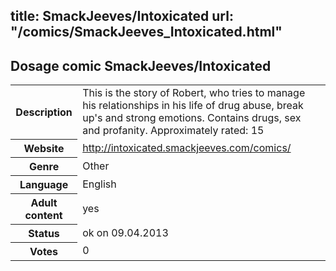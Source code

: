 title: SmackJeeves/Intoxicated
url: "/comics/SmackJeeves_Intoxicated.html"
---
Dosage comic SmackJeeves/Intoxicated
-----------------------------------------

<table class="comicinfo">
<tr>
<th>Description</th><td>This is the story of Robert, who tries to manage his relationships in his life of drug abuse, break up's and strong emotions. Contains drugs, sex and profanity. Approximately rated: 15</td>
</tr>
<tr>
<th>Website</th><td><a href="http://intoxicated.smackjeeves.com/comics/">http://intoxicated.smackjeeves.com/comics/</a></td>
</tr>
<tr>
<th>Genre</th><td>Other</td>
</tr>
<tr>
<th>Language</th><td>English</td>
</tr>
<tr>
<th>Adult content</th><td>yes</td>
</tr>
<tr>
<th>Status</th><td>ok on 09.04.2013</td>
</tr>
<tr>
<th>Votes</th><td>0</div></td>
</tr>
</table>
